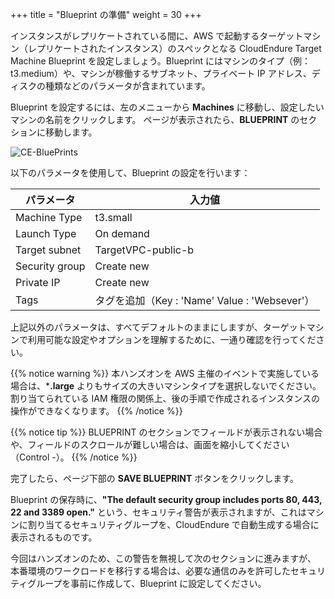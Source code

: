 +++
title = "Blueprint の準備"
weight = 30
+++

インスタンスがレプリケートされている間に、AWS で起動するターゲットマシン（レプリケートされたインスタンス）のスペックとなる CloudEndure Target Machine Blueprint を設定しましょう。Blueprint にはマシンのタイプ（例：t3.medium）や、マシンが稼働するサブネット、プライベート IP アドレス、ディスクの種類などのパラメータが含まれています。

Blueprint を設定するには、左のメニューから **Machines** に移動し、設定したいマシンの名前をクリックします。
ページが表示されたら、**BLUEPRINT** のセクションに移動します。

![CE-BluePrints](/ce/CE-BluePrints.png)

以下のパラメータを使用して、Blueprint の設定を行います：

| パラメータ                                  | 入力値                                                        |
| ------------------------------------------ | ------------------------------------------------------------ |
| Machine Type                           | t3.small                                    |
| Launch Type                            | On demand 
| Target subnet                          | TargetVPC-public-b                                       |
| Security group                         | Create new |
| Private IP                             | Create new |
| Tags                                    | タグを追加（Key : 'Name' Value : 'Websever'） |

上記以外のパラメータは、すべてデフォルトのままにしますが、ターゲットマシンで利用可能な設定やオプションを理解するために、一通り確認を行ってください。

{{% notice warning %}}
本ハンズオンを AWS 主催のイベントで実施している場合は、***.large** よりもサイズの大きいマシンタイプを選択しないでください。
割り当てられている IAM 権限の関係上、後の手順で作成されるインスタンスの操作ができなくなります。
{{% /notice %}}


{{% notice tip %}}
BLUEPRINT のセクションでフィールドが表示されない場合や、フィールドのスクロールが難しい場合は、画面を縮小してください（Control -）。
{{% /notice %}}

完了したら、ページ下部の **SAVE BLUEPRINT** ボタンをクリックします。

Blueprint の保存時に、**"The default security group includes ports 80, 443, 22 and 3389 open."** という、セキュリティ警告が表示されますが、これはマシンに割り当てるセキュリティグループを、CloudEndure で自動生成する場合に表示されるものです。  

今回はハンズオンのため、この警告を無視して次のセクションに進みますが、
本番環境のワークロードを移行する場合は、必要な通信のみを許可したセキュリティグループを事前に作成して、Blueprint に設定してください。